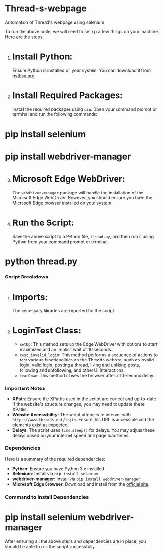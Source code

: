 # Thread-s-webpage
Automation of Thread's webpage using selenium 

To run the above code, we will need to set up a few things on your machine. Here are the steps:

1. # Install Python:
   Ensure Python is installed on your system. You can download it from [python.org](https://www.python.org/downloads/).

2. # Install Required Packages:
   Install the required packages using `pip`. Open your command prompt or terminal and run the following commands:

   
  # pip install selenium
  # pip install webdriver-manager
   

3. # Microsoft Edge WebDriver:
   The `webdriver-manager` package will handle the installation of the Microsoft Edge WebDriver. However, you should ensure you have the Microsoft Edge browser installed on your system.

4. # Run the Script:
   Save the above script to a Python file, `thread.py`, and then run it using Python from your command prompt or terminal:

   
  # python thread.py
  

### Script Breakdown

1. # Imports:
   The necessary libraries are imported for the script.

2. # LoginTest Class:
   - `setUp`: This method sets up the Edge WebDriver with options to start maximized and an implicit wait of 10 seconds.
   - `test_invalid_login`: This method performs a sequence of actions to test various functionalities on the Threads website, such as invalid login, valid login, posting a thread, liking and unliking posts, following and unfollowing, and other UI interactions.
   - `tearDown`: This method closes the browser after a 10-second delay.

### Important Notes

- **XPath**: Ensure the XPaths used in the script are correct and up-to-date. If the website's structure changes, you may need to update these XPaths.
- **Website Accessibility**: The script attempts to interact with `https://www.threads.net/login`. Ensure this URL is accessible and the elements exist as expected.
- **Delays**: The script uses `time.sleep()` for delays. You may adjust these delays based on your internet speed and page load times.

### Dependencies

Here is a summary of the required dependencies:

- **Python**: Ensure you have Python 3.x installed.
- **Selenium**: Install via `pip install selenium`.
- **webdriver-manager**: Install via `pip install webdriver-manager`.
- **Microsoft Edge Browser**: Download and install from the [official site](https://www.microsoft.com/en-us/edge).

### Command to Install Dependencies

# pip install selenium webdriver-manager


After ensuring all the above steps and dependencies are in place, you should be able to run the script successfully.
